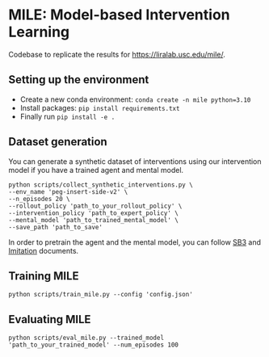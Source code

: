 # MILE: Model-based Intervention Learning
Codebase to replicate the results for https://liralab.usc.edu/mile/.

## Setting up the environment
- Create a new conda environment: `conda create -n mile python=3.10`
- Install packages: `pip install requirements.txt`
- Finally run `pip install -e .`
## Dataset generation
You can generate a synthetic dataset of interventions using our intervention model if you have a trained agent and mental model.

```
python scripts/collect_synthetic_interventions.py \
--env_name 'peg-insert-side-v2' \
--n_episodes 20 \
--rollout_policy 'path_to_your_rollout_policy' \
--intervention_policy 'path_to_expert_policy' \
--mental_model 'path_to_trained_mental_model' \
--save_path 'path_to_save' 
```

In order to pretrain the agent and the mental model, you can follow [SB3](https://stable-baselines3.readthedocs.io/en/master/guide/quickstart.html) and [Imitation](https://imitation.readthedocs.io/en/latest/tutorials/1_train_bc.html) documents.

## Training MILE
```
python scripts/train_mile.py --config 'config.json'
```

## Evaluating MILE
```
python scripts/eval_mile.py --trained_model 'path_to_your_trained_model' --num_episodes 100
```
